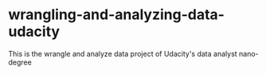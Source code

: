 # wrangling-and-analyzing-data-udacity
This is the wrangle and analyze data project of Udacity's data analyst nano-degree
